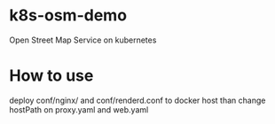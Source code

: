 # k8s-osm-demo
Open Street Map Service on kubernetes

# How to use
deploy conf/nginx/ and conf/renderd.conf to docker host than change hostPath on proxy.yaml and web.yaml
